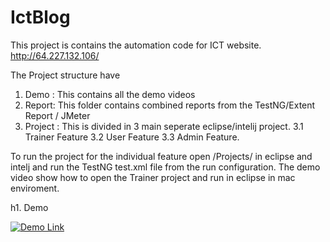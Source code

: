 # IctBlog

This project is contains the automation code for ICT website. http://64.227.132.106/

The Project structure have 
1. Demo : This contains all the demo videos
2. Report: This folder contains combined reports from the TestNG/Extent Report / JMeter 
3. Project : This is divided in 3 main seperate eclipse/intelij project. 
3.1 Trainer Feature
3.2 User Feature
3.3 Admin Feature. 


To run the project for the individual feature open /Projects/<Feature> in eclipse and intelj and run the TestNG test.xml file from the run configuration. 
  The demo video show how to open the Trainer project and run in eclipse in mac enviroment. 

  
  h1. Demo
  
  [![Demo Link](http://img.youtube.com/vi/YOUTUBE_VIDEO_ID_HERE/0.jpg)](https://www.youtube.com/watch?v=W1L_wc9cjNo&ab_channel=KrishnaPriya)
  
  <a href="http://www.youtube.com/watch?feature=player_embedded&v=ttps://www.youtube.com/watch?v=W1L_wc9cjNo&ab_channel=KrishnaPriya" target="_blank">
